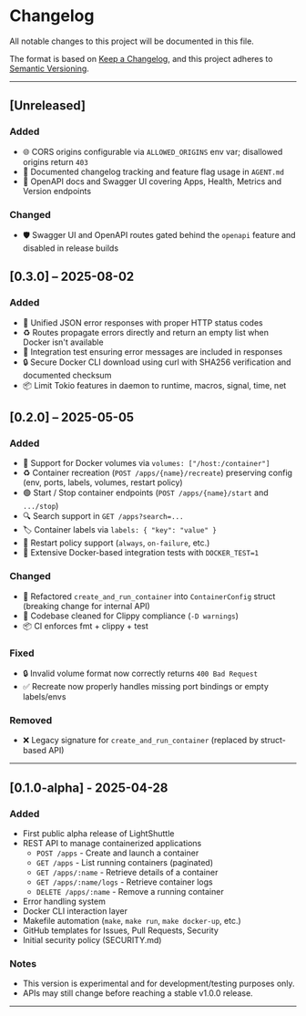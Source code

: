 # Changelog

All notable changes to this project will be documented in this file.

The format is based on [Keep a Changelog](https://keepachangelog.com/en/1.1.0/),
and this project adheres to [Semantic Versioning](https://semver.org/spec/v2.0.0.html).

---

## [Unreleased]

### Added
- 🌐 CORS origins configurable via `ALLOWED_ORIGINS` env var; disallowed origins return `403`
- 📝 Documented changelog tracking and feature flag usage in `AGENT.md`
- 📘 OpenAPI docs and Swagger UI covering Apps, Health, Metrics and Version endpoints

### Changed
- 🛡️ Swagger UI and OpenAPI routes gated behind the `openapi` feature and disabled in release builds

## [0.3.0] – 2025-08-02

### Added
- 📜 Unified JSON error responses with proper HTTP status codes
- ♻️ Routes propagate errors directly and return an empty list when Docker isn't available
- 🧪 Integration test ensuring error messages are included in responses
- 🔒 Secure Docker CLI download using curl with SHA256 verification and documented checksum
- 📦 Limit Tokio features in daemon to runtime, macros, signal, time, net

## [0.2.0] – 2025-05-05

### Added
- 🚀 Support for Docker volumes via `volumes: ["/host:/container"]`
- ♻️ Container recreation (`POST /apps/{name}/recreate`) preserving config (env, ports, labels, volumes, restart policy)
- 🟢 Start / Stop container endpoints (`POST /apps/{name}/start` and `.../stop`)
- 🔍 Search support in `GET /apps?search=...`
- 🏷 Container labels via `labels: { "key": "value" }`
- 🌱 Restart policy support (`always`, `on-failure`, etc.)
- 🧪 Extensive Docker-based integration tests with `DOCKER_TEST=1`

### Changed
- 🧱 Refactored `create_and_run_container` into `ContainerConfig` struct (breaking change for internal API)
- 🧹 Codebase cleaned for Clippy compliance (`-D warnings`)
- 📦 CI enforces fmt + clippy + test

### Fixed
- 🔒 Invalid volume format now correctly returns `400 Bad Request`
- ✅ Recreate now properly handles missing port bindings or empty labels/envs

### Removed
- ❌ Legacy signature for `create_and_run_container` (replaced by struct-based API)

---

## [0.1.0-alpha] - 2025-04-28

### Added
- First public alpha release of LightShuttle
- REST API to manage containerized applications
  - `POST /apps` - Create and launch a container
  - `GET /apps` - List running containers (paginated)
  - `GET /apps/:name` - Retrieve details of a container
  - `GET /apps/:name/logs` - Retrieve container logs
  - `DELETE /apps/:name` - Remove a running container
- Error handling system
- Docker CLI interaction layer
- Makefile automation (`make`, `make run`, `make docker-up`, etc.)
- GitHub templates for Issues, Pull Requests, Security
- Initial security policy (SECURITY.md)

### Notes
- This version is experimental and for development/testing purposes only.
- APIs may still change before reaching a stable v1.0.0 release.

---
